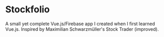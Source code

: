 # Stockfolio
A small yet complete Vue.js/Firebase app I created when I first learned Vue.js. Inspired by Maximilian Schwarzmüller's Stock Trader (improved).
